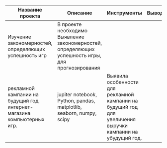 |Название проекта|Описание|Инструменты|Вывод|
|-|--------|---|---|
|Изучение закономерностей, определяющих успешность игр|В проекте необходимо Выявление закономерностей, определяющих успешность игры, для прогнозирования
рекламной кампании на будущий год интернет-магазина компьютерных игр.|jupiter notebook, Python, pandas, matplotlib, seaborn, numpy, scipy|Выявила особенности для рекламной кампании на будущий год для увеличения  выручки кампании на убудущий год.|
